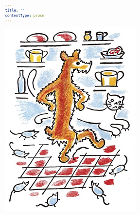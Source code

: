 ```yaml
---
title: ''
contentType: prose
---
```


![povidani_o_pejskovi_a_kocicce_011](./resources/povidani_o_pejskovi_a_kocicce_011.jpg)
